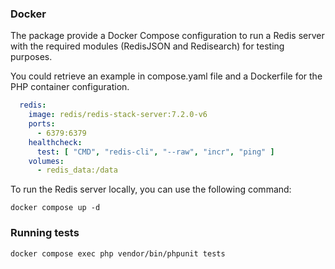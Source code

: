 ### Docker

The package provide a Docker Compose configuration to run a Redis
server with the required modules (RedisJSON and Redisearch) for testing purposes.

You could retrieve an example in compose.yaml file and a Dockerfile for the PHP container configuration.

```yaml
  redis:
    image: redis/redis-stack-server:7.2.0-v6
    ports:
      - 6379:6379
    healthcheck:
      test: [ "CMD", "redis-cli", "--raw", "incr", "ping" ]
    volumes:
      - redis_data:/data
```

To run the Redis server locally, you can use the following command:

```console
docker compose up -d
```

### Running tests

```console
docker compose exec php vendor/bin/phpunit tests
```
